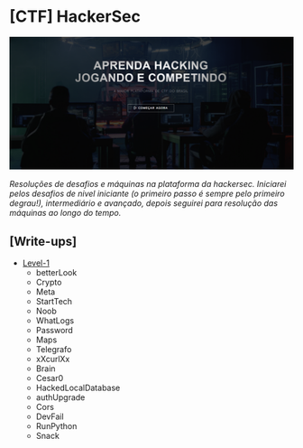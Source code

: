 # [CTF] HackerSec

![screenshot](assets/img/hackersec.png)

*Resoluções de desafios e máquinas na plataforma da hackersec.
Iniciarei pelos desafios de nivel iniciante (o primeiro passo é sempre pelo primeiro degrau!), intermediário e avançado, depois seguirei para resolução das máquinas ao longo do tempo.*

## [Write-ups]
- [Level-1](/challenges/level-1/crypto/)
  - betterLook
  - Crypto
  - Meta
  - StartTech
  - Noob
  - WhatLogs
  - Password
  - Maps
  - Telegrafo
  - xXcurlXx
  - Brain
  - Cesar0
  - HackedLocalDatabase
  - authUpgrade
  - Cors
  - DevFail
  - RunPython
  - Snack
